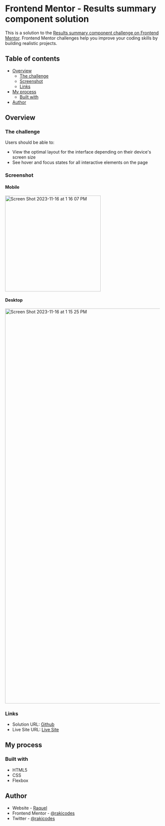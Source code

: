 # Frontend Mentor - Results summary component solution

This is a solution to the [Results summary component challenge on Frontend Mentor](https://www.frontendmentor.io/challenges/results-summary-component-CE_K6s0maV). Frontend Mentor challenges help you improve your coding skills by building realistic projects. 

## Table of contents

- [Overview](#overview)
  - [The challenge](#the-challenge)
  - [Screenshot](#screenshot)
  - [Links](#links)
- [My process](#my-process)
  - [Built with](#built-with)
- [Author](#author)

## Overview

### The challenge

Users should be able to:

- View the optimal layout for the interface depending on their device's screen size
- See hover and focus states for all interactive elements on the page

### Screenshot

#### Mobile
<img width="311" alt="Screen Shot 2023-11-16 at 1 16 07 PM" src="https://github.com/rakicodes/frontendmentor/assets/101219940/59889f88-e779-4843-b136-351b83538394">

#### Desktop
<img width="1280" alt="Screen Shot 2023-11-16 at 1 15 25 PM" src="https://github.com/rakicodes/frontendmentor/assets/101219940/e267fc02-4e68-4a78-8c83-af3c145881c6">


### Links

- Solution URL: [Github](https://github.com/rakicodes/frontendmentor/tree/main/resultsummarycomponent)
- Live Site URL: [Live Site](https://frontendmentorchallenges-rakicodes.netlify.app/resultsummarycomponent/)

## My process

### Built with

- HTML5
- CSS
- Flexbox

## Author

- Website - [Raquel](https://raquelgo.netlify.app/)
- Frontend Mentor - [@rakicodes](https://www.frontendmentor.io/profile/rakicodes)
- Twitter - [@rakicodes](https://www.twitter.com/rakicodes)

